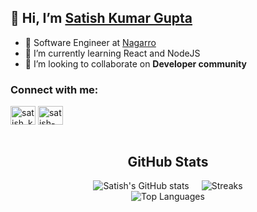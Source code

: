## 👋 Hi, I’m [Satish Kumar Gupta](https://www.linkedin.com/in/satish-kumar-gupta-b20169160/)
- 💼 Software Engineer at [Nagarro](https://www.nagarro.com/en)
- 🌱 I’m currently learning React and NodeJS
- 💞️ I’m looking to collaborate on **Developer community**

<h3 align="left">Connect with me:</h3>
<p align="left">
  <a href="https://twitter.com/satish_kr_gupta" target="_blank"><img src="https://raw.githubusercontent.com/rahuldkjain/github-profile-readme-generator/master/src/images/icons/Social/twitter.svg" alt="satish_kr_gupta" height="30" width="40" /></a>
  <a href="https://linkedin.com/in/satish-kumar-gupta-b20169160" target="_blank"><img src="https://raw.githubusercontent.com/rahuldkjain/github-profile-readme-generator/master/src/images/icons/Social/linked-in-alt.svg" alt="satish-kumar-gupta-b20169160" height="30" width="40" /></a>
</p>

<div align="center" style="display: flex; flex-direction: column; align-items: center;">
  <h2>GitHub Stats</h2>
  <div style="display: flex; justify-content: center;">
    <img src="https://github-readme-stats.vercel.app/api?username=satishgupta07&theme=nightowl&show_icons=true" alt="Satish's GitHub stats" style="margin-right: 20px;">
    <img src="https://github-readme-streak-stats.herokuapp.com/?user=satishgupta07" alt="Streaks">
  </div>
  <div style="text-align: center;">
    <img src="https://github-readme-stats.vercel.app/api/top-langs/?username=satishgupta07&layout=compact&theme=buefy&hide_border=true" alt="Top Languages">
  </div>
</div>

<!---
satishgupta07/satishgupta07 is a ✨ special ✨ repository because its `README.md` (this file) appears on your GitHub profile.
You can click the Preview link to take a look at your changes.
--->
